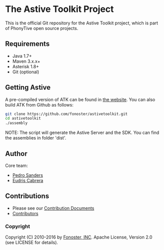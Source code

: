 # The Astive Toolkit Project 
This is the official Git repository for the Astive Toolkit project, which is part of PhonyTive open source projects.

## Requirements

* Java 1.7+
* Maven 3.x.x+
* Asterisk 1.8+
* Git (optional)

## Getting Astive

A pre-compiled version of ATK can be found in [the website](http://astivetoolkit.org/downloads). You can also build ATK from Github as follows:

```bash
git clone https://github.com/fonoster/astivetoolkit.git
cd astivetoolkit
./assembly
```

NOTE: The script will generate the Astive Server and the SDK. You can find the assemblies in folder 'dist'.

## Author

Core team:

* [Pedro Sanders](https://github.com/psanders)
* [Eudris Cabrera](https://github.com/ecabrerar)

## Contributions
* Please see our [Contribution Documents](https://github.com/fonoster/astivetoolkit/blob/dev/CONTRIBUTING.md) 
* [Contributors](https://github.com/fonoster/astivetoolkit/contributors)

### Copyright

Copyright (C) 2010-2016 by [Fonoster, INC](https://fonoster.com). Apache License, Version 2.0 (see LICENSE for details).


